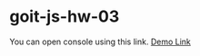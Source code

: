 # goit-js-hw-03

You can open console using this link.
[Demo Link](https://thisivanrepo.github.io/goit-js-hw-03/)
